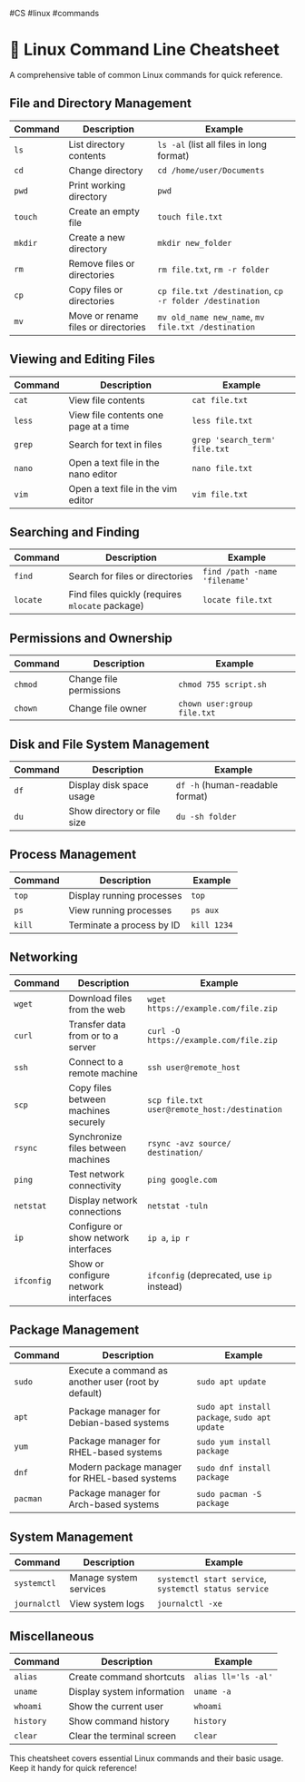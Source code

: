 #CS #linux #commands
# 🐧 Linux Command Line Cheatsheet

A comprehensive table of common Linux commands for quick reference.

## File and Directory Management

| **Command**              | **Description**                                               | **Example**                                                   |
|--------------------------|-----------------------------------------------------------|---------------------------------------------------------------|
| `ls`                    | List directory contents                                     | `ls -al` (list all files in long format)                      |
| `cd`                    | Change directory                                           | `cd /home/user/Documents`                                     |
| `pwd`                   | Print working directory                                    | `pwd`                                                         |
| `touch`                 | Create an empty file                                       | `touch file.txt`                                              |
| `mkdir`                 | Create a new directory                                     | `mkdir new_folder`                                            |
| `rm`                    | Remove files or directories                                | `rm file.txt`, `rm -r folder`                                 |
| `cp`                    | Copy files or directories                                  | `cp file.txt /destination`, `cp -r folder /destination`       |
| `mv`                    | Move or rename files or directories                       | `mv old_name new_name`, `mv file.txt /destination`            |

## Viewing and Editing Files

| **Command** | **Description**                       | **Example**                   |
| ----------- | ------------------------------------- | ----------------------------- |
| `cat`       | View file contents                    | `cat file.txt`                |
| `less`      | View file contents one page at a time | `less file.txt`               |
| `grep`      | Search for text in files              | `grep 'search_term' file.txt` |
| `nano`      | Open a text file in the nano editor   | `nano file.txt`               |
| `vim`       | Open a text file in the vim editor    | `vim file.txt`                |

## Searching and Finding

| **Command**              | **Description**                                               | **Example**                                                   |
|--------------------------|-----------------------------------------------------------|---------------------------------------------------------------|
| `find`                  | Search for files or directories                           | `find /path -name 'filename'`                                 |
| `locate`                | Find files quickly (requires `mlocate` package)           | `locate file.txt`                                             |

## Permissions and Ownership

| **Command**              | **Description**                                               | **Example**                                                   |
|--------------------------|-----------------------------------------------------------|---------------------------------------------------------------|
| `chmod`                 | Change file permissions                                    | `chmod 755 script.sh`                                         |
| `chown`                 | Change file owner                                         | `chown user:group file.txt`                                   |

## Disk and File System Management

| **Command**              | **Description**                                               | **Example**                                                   |
|--------------------------|-----------------------------------------------------------|---------------------------------------------------------------|
| `df`                    | Display disk space usage                                   | `df -h` (human-readable format)                               |
| `du`                    | Show directory or file size                                | `du -sh folder`                                               |

## Process Management

| **Command**              | **Description**                                               | **Example**                                                   |
|--------------------------|-----------------------------------------------------------|---------------------------------------------------------------|
| `top`                   | Display running processes                                  | `top`                                                         |
| `ps`                    | View running processes                                     | `ps aux`                                                      |
| `kill`                  | Terminate a process by ID                                  | `kill 1234`                                                   |

## Networking

| **Command**              | **Description**                                               | **Example**                                                   |
|--------------------------|-----------------------------------------------------------|---------------------------------------------------------------|
| `wget`                  | Download files from the web                                | `wget https://example.com/file.zip`                           |
| `curl`                  | Transfer data from or to a server                         | `curl -O https://example.com/file.zip`                        |
| `ssh`                   | Connect to a remote machine                               | `ssh user@remote_host`                                        |
| `scp`                   | Copy files between machines securely                      | `scp file.txt user@remote_host:/destination`                  |
| `rsync`                 | Synchronize files between machines                        | `rsync -avz source/ destination/`                             |
| `ping`                  | Test network connectivity                                 | `ping google.com`                                             |
| `netstat`               | Display network connections                               | `netstat -tuln`                                               |
| `ip`                    | Configure or show network interfaces                      | `ip a`, `ip r`                                                |
| `ifconfig`              | Show or configure network interfaces                      | `ifconfig` (deprecated, use `ip` instead)                     |

## Package Management

| **Command**              | **Description**                                               | **Example**                                                   |
|--------------------------|-----------------------------------------------------------|---------------------------------------------------------------|
| `sudo`                  | Execute a command as another user (root by default)       | `sudo apt update`                                             |
| `apt`                   | Package manager for Debian-based systems                 | `sudo apt install package`, `sudo apt update`                 |
| `yum`                   | Package manager for RHEL-based systems                   | `sudo yum install package`                                    |
| `dnf`                   | Modern package manager for RHEL-based systems            | `sudo dnf install package`                                    |
| `pacman`                | Package manager for Arch-based systems                   | `sudo pacman -S package`                                      |

## System Management

| **Command**              | **Description**                                               | **Example**                                                   |
|--------------------------|-----------------------------------------------------------|---------------------------------------------------------------|
| `systemctl`             | Manage system services                                    | `systemctl start service`, `systemctl status service`         |
| `journalctl`            | View system logs                                          | `journalctl -xe`                                              |

## Miscellaneous

| **Command**              | **Description**                                               | **Example**                                                   |
|--------------------------|-----------------------------------------------------------|---------------------------------------------------------------|
| `alias`                 | Create command shortcuts                                  | `alias ll='ls -al'`                                           |
| `uname`                 | Display system information                                | `uname -a`                                                    |
| `whoami`                | Show the current user                                     | `whoami`                                                      |
| `history`               | Show command history                                      | `history`                                                     |
| `clear`                 | Clear the terminal screen                                 | `clear`                                                       |

This cheatsheet covers essential Linux commands and their basic usage. Keep it handy for quick reference!